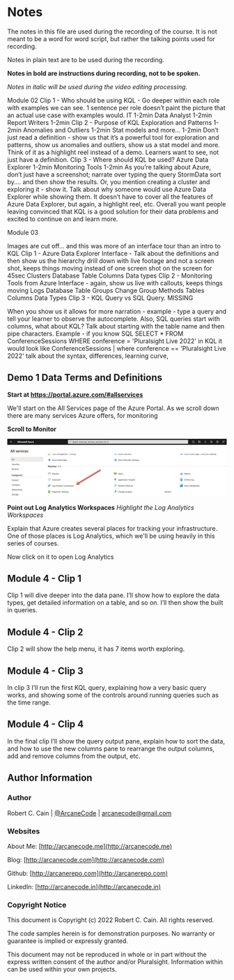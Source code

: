 # Notes

The notes in this file are used during the recording of the course. It is not meant to be a word for word script, but rather the talking points used for recording.

Notes in plain text are to be used during the recording.

**Notes in bold are instructions during recording, not to be spoken.**

_Notes in italic will be used during the video editing processing._


Module 02 
Clip 1 - Who should be using KQL - Go deeper within each role with examples we can see.  1 sentence per role doesn’t paint the picture that an actual use case with examples would.
IT 1-2min
Data Analyst 1-2min
Report Writers 1-2min
Clip 2 - Purpose of KQL
Exploration and Patterns 1-2min
Anomalies and Outliers  1-2min
Stat models and more…  1-2min
Don’t just read a definition - show us that it’s a powerful tool for exploration and patterns, show us anomalies and outliers, show us a stat model and more.  Think of it as a highlight reel instead of a demo. Learners want to see, not just have a definition.
Clip 3 - Where should KQL be used?
Azure Data Explorer 1-2min
Monitoring Tools 1-2min
As you’re talking about Azure, don’t just have a screenshot; narrate over typing the query StormData sort by…. and then show the results. Or, you mention creating a cluster and exploring it - show it.  Talk about why someone would use Azure Data Explorer while showing them. It doesn’t have to cover all the features of Azure Data Explorer, but again, a highlight reel, etc.
Overall you want people leaving convinced that KQL is a good solution for their data problems and excited to continue on and learn more.

Module 03  

Images are cut off… and this was more of an interface tour than an intro to KQL
Clip 1 - Azure Data Explorer Interface - Talk about the definitions and then show us the hierarchy drill down with live footage and not a screen shot, keeps things moving instead of one screen shot on the screen for 45sec
Clusters
Database
Table
Columns
Data types
Clip 2 - Monitoring Tools from Azure Interface - again, show us live with callouts, keeps things moving
Logs
Database
Table Groups
Change Group Methods
Tables
Columns
Data Types
Clip 3 - KQL Query vs SQL Query. MISSING

When you show us it allows for more narration - example - type a query and tell your learner to observe the autocomplete.  Also, SQL queries start with columns, what about KQL? Talk about starting with the table name and then pipe characters.
Example - if you know SQL
SELECT * FROM ConferenceSessions WHERE conference = 'Pluralsight Live 2022'
in KQL it would look like
ConferenceSessions
| where conference == 'Pluralsight Live 2022'
talk about the syntax, differences, learning curve,



## Demo 1 Data Terms and Definitions

**Start at https://portal.azure.com/#allservices**

We'll start on the All Services page of the Azure Portal. As we scroll down there are many services Azure offers, for monitoring 

**Scroll to Monitor**

![Monitoring - Log Analytics](01.01-monitor-log-analytics.png)

**Point out Log Analytics Workspaces**
_Highlight the Log Analytics Workspaces_

Explain that Azure creates several places for tracking your infrastructure. One of those places is Log Analytics, which we'll be using heavily in this series of courses.

Now click on it to open Log Analytics






## Module 4 - Clip 1

Clip 1 will dive deeper into the data pane. I’ll show how to explore the data types, get detailed information on a table, and so on. I’ll then show the built in queries.

## Module 4 - Clip 2

Clip 2 will show the help menu, it has 7 items worth exploring.

## Module 4 - Clip 3

In clip 3 I’ll run the first KQL query, explaining how a very basic query works, and showing some of the controls around running queries such as the time range.

## Module 4 - Clip 4

In the final clip I’ll show the query output pane, explain how to sort the data, and how to use the new columns pane to rearrange the output columns, add and remove columns from the output, etc.

## Author Information

### Author

Robert C. Cain | [@ArcaneCode](https://twitter.com/arcanecode) | arcanecode@gmail.com

### Websites

About Me: [http://arcanecode.me](http://arcanecode.me)

Blog: [http://arcanecode.com](http://arcanecode.com)

Github: [http://arcanerepo.com](http://arcanerepo.com)

LinkedIn: [http://arcanecode.in](http://arcanecode.in)

### Copyright Notice

This document is Copyright (c) 2022 Robert C. Cain. All rights reserved.

The code samples herein is for demonstration purposes. No warranty or guarantee is implied or expressly granted.

This document may not be reproduced in whole or in part without the express written consent of the author and/or Pluralsight. Information within can be used within your own projects.
